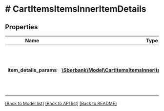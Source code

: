 # # CartItemsItemsInnerItemDetails

## Properties

Name | Type | Description | Notes
------------ | ------------- | ------------- | -------------
**item_details_params** | [**\Sberbank\Model\CartItemsItemsInnerItemDetailsItemDetailsParamsInner[]**](CartItemsItemsInnerItemDetailsItemDetailsParamsInner.md) | Массив с атрибутами дополнительного описания товарной позиции Корзины  Зарезервированные названия атрибутов      name            |value      ----------------|----------------------   minPrice        |Минимальная ожидаемая цена за единицу товара в минорных единицах валюты после применения скидки бонусами Спасибо   refundedQuantity|Количество возвращённых товарных позиций данного positionId (не должен передаваться в запросе) | [optional]

[[Back to Model list]](../../README.md#models) [[Back to API list]](../../README.md#endpoints) [[Back to README]](../../README.md)
